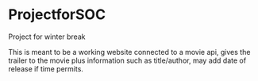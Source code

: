 # ProjectforSOC
Project for winter break


This is meant to be a working website connected to a movie api, gives the trailer to the movie plus information such as title/author, may add date of release if time permits. 
